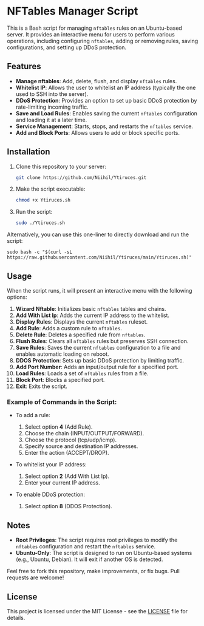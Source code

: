 # NFTables Manager Script

This is a Bash script for managing `nftables` rules on an Ubuntu-based server. It provides an interactive menu for users to perform various operations, including configuring `nftables`, adding or removing rules, saving configurations, and setting up DDoS protection.

## Features

- **Manage nftables**: Add, delete, flush, and display `nftables` rules.
- **Whitelist IP**: Allows the user to whitelist an IP address (typically the one used to SSH into the server).
- **DDoS Protection**: Provides an option to set up basic DDoS protection by rate-limiting incoming traffic.
- **Save and Load Rules**: Enables saving the current `nftables` configuration and loading it at a later time.
- **Service Management**: Starts, stops, and restarts the `nftables` service.
- **Add and Block Ports**: Allows users to add or block specific ports.


## Installation

1. Clone this repository to your server:

    ```bash
    git clone https://github.com/Niihil/Ytiruces.git
    ```

2. Make the script executable:

    ```bash
    chmod +x Ytiruces.sh
    ```

3. Run the script:

    ```bash
    sudo ./Ytiruces.sh
    ```

Alternatively, you can use this one-liner to directly download and run the script:

```
sudo bash -c "$(curl -sL https://raw.githubusercontent.com/Niihil/Ytiruces/main/Ytiruces.sh)"
```

## Usage

When the script runs, it will present an interactive menu with the following options:

1. **Wizard Nftable**: Initializes basic `nftables` tables and chains.
2. **Add With List Ip**: Adds the current IP address to the whitelist.
3. **Display Rules**: Displays the current `nftables` ruleset.
4. **Add Rule**: Adds a custom rule to `nftables`.
5. **Delete Rule**: Deletes a specified rule from `nftables`.
6. **Flush Rules**: Clears all `nftables` rules but preserves SSH connection.
7. **Save Rules**: Saves the current `nftables` configuration to a file and enables automatic loading on reboot.
8. **DDOS Protection**: Sets up basic DDoS protection by limiting traffic.
9. **Add Port Number**: Adds an input/output rule for a specified port.
10. **Load Rules**: Loads a set of `nftables` rules from a file.
11. **Block Port**: Blocks a specified port.
12. **Exit**: Exits the script.

### Example of Commands in the Script:

- To add a rule:
  1. Select option **4** (Add Rule).
  2. Choose the chain (INPUT/OUTPUT/FORWARD).
  3. Choose the protocol (tcp/udp/icmp).
  4. Specify source and destination IP addresses.
  5. Enter the action (ACCEPT/DROP).

- To whitelist your IP address:
  1. Select option **2** (Add With List Ip).
  2. Enter your current IP address.

- To enable DDoS protection:
  1. Select option **8** (DDOS Protection).

## Notes

- **Root Privileges**: The script requires root privileges to modify the `nftables` configuration and restart the `nftables` service.
- **Ubuntu-Only**: The script is designed to run on Ubuntu-based systems (e.g., Ubuntu, Debian). It will exit if another OS is detected.


Feel free to fork this repository, make improvements, or fix bugs. Pull requests are welcome!

## License

This project is licensed under the MIT License - see the [LICENSE](LICENSE) file for details.
